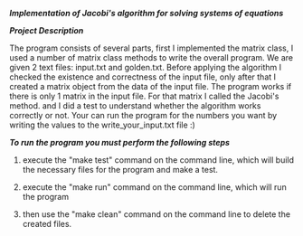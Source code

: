 ___Implementation of Jacobi's algorithm for solving systems of equations___

___Project Description___

The program consists of several parts, first I implemented the matrix class,
I used a number of matrix class methods to write the overall program. 
We are given 2 text files: input.txt and golden.txt.
Before applying the algorithm I checked the existence and correctness of the input file,
only after that I created a matrix object from the data of the input file.
The program works if there is only 1 matrix in the input file. 
For that matrix I called the Jacobi's method.
and I did a test to understand whether the algorithm works correctly or not.
Your can run the program for the numbers you want by writing the values to 
the write_your_input.txt file :)

___To run the program you must perform the following steps___

1. execute the "make test" command on the command line, 
which will build the necessary files for the program and make a test.

2. execute the "make run" command on the command line, which will run the program

3. then use the "make clean" command on the command line to delete the created files.
